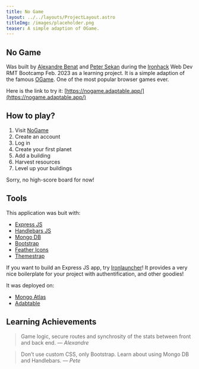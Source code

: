 ```yaml
---
title: No Game
layout: ../../layouts/ProjectLayout.astro
titleImg: /images/placeholder.png
teaser: A simple adaption of OGame.
---
```


## No Game

Was built by [Alexandre Benat](https://github.com/ABenat1988) and [Peter Sekan](https://github.com/PDXIII) during the [Ironhack](https://www.ironhack.com/) Web Dev RMT Bootcamp Feb. 2023 as a learning project.
It is a simple adaption of the famous [OGame](https://gameforge.com/en-GB/play/ogame). One of the most popular browser games ever.

Here is the link to try it: [https://nogame.adaptable.app/](https://nogame.adaptable.app/)

## How to play?

1. Visit [NoGame](https://nogame.adaptable.app/)
2. Create an account
3. Log in
4. Create your first planet
5. Add a building
6. Harvest resources
7. Level up your buildings

Sorry, no high-score board for now!

## Tools

This application was buit with:

- [Express JS](https://expressjs.com/)
- [Handlebars JS](https://handlebarsjs.com/)
- [Mongo DB](https://www.mongodb.com/)
- [Bootstrap](https://getbootstrap.com/)
- [Feather Icons](https://feathericons.com/)
- [Themestrap](https://themestr.app/)

If you want to build an Express JS app, try [Ironlauncher](https://github.com/ironhack-edu/ironlauncher)! It provides a very nice boilerplate for your project with authentification, and other goodies!

It was deployed on:

- [Mongo Atlas](https://www.mongodb.com/atlas)
- [Adabtable](https://adaptable.io/)

## Learning Achievements

> Game logic, secure routes and synchrosity of the stats between front and back end.
> _— Alexandre_

> Don’t use custom CSS, only Bootstrap. Learn about using Mongo DB and Handlebars.
> _— Pete_
